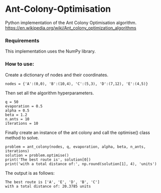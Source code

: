 # Ant-Colony-Optimisation
Python implementation of the Ant Colony Optimisation algorithm. 
https://en.wikipedia.org/wiki/Ant_colony_optimization_algorithms

### Requirements
This implementation uses the NumPy library. 

### How to use:
Create a dictionary of nodes and their coordinates.
```
nodes = {'A':(0,0), 'B':(10,4), 'C':(5,3), 'D':(7,12), 'E':(4,5)}
```
Then set all the algorithm hyperparameters.
```
q = 50
evaporation = 0.5
alpha = 0.5
beta = 1.2
n_ants = 10
iterations = 10
```
Finally create an instance of the ant colony and call the optimise() class method to solve.
```
problem = ant_colony(nodes, q, evaporation, alpha, beta, n_ants, iterations)
solution = problem.optimise()
print('The best route is', solution[0])
print('with a total distance of:', np.round(solution[1], 4), 'units')
```
The output is as follows:
```
The best route is ['A', 'E', 'D', 'B', 'C']
with a total distance of: 20.3785 units
```
